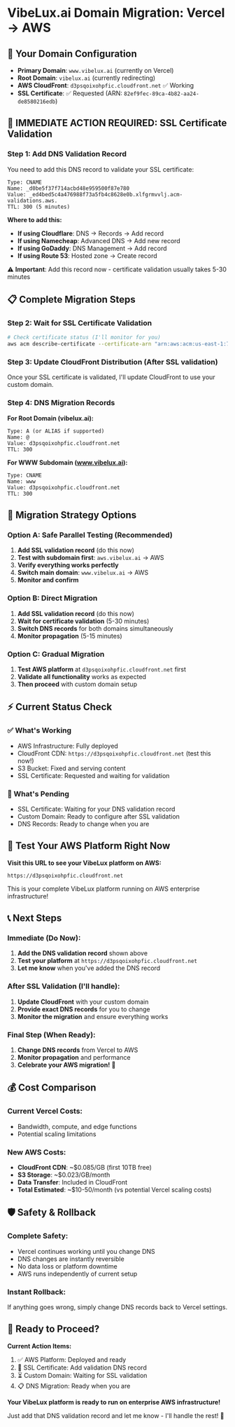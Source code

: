 # VibeLux.ai Domain Migration: Vercel → AWS

## 🎯 **Your Domain Configuration**
- **Primary Domain**: `www.vibelux.ai` (currently on Vercel)
- **Root Domain**: `vibelux.ai` (currently redirecting)  
- **AWS CloudFront**: `d3psqoixohpfic.cloudfront.net` ✅ Working
- **SSL Certificate**: ✅ Requested (ARN: `82ef9fec-89ca-4b82-aa24-de8580216edb`)

## 🚨 **IMMEDIATE ACTION REQUIRED: SSL Certificate Validation**

### **Step 1: Add DNS Validation Record**

You need to add this DNS record to validate your SSL certificate:

```
Type: CNAME
Name: _d0be5f37f714acbd48e959500f87e780
Value: _ed4bed5c4a476988f73a5fb4c8628e0b.xlfgrmvvlj.acm-validations.aws.
TTL: 300 (5 minutes)
```

**Where to add this:**
- **If using Cloudflare**: DNS → Records → Add record
- **If using Namecheap**: Advanced DNS → Add new record
- **If using GoDaddy**: DNS Management → Add record
- **If using Route 53**: Hosted zone → Create record

⚠️ **Important**: Add this record now - certificate validation usually takes 5-30 minutes

## 📋 **Complete Migration Steps**

### **Step 2: Wait for SSL Certificate Validation** 
```bash
# Check certificate status (I'll monitor for you)
aws acm describe-certificate --certificate-arn "arn:aws:acm:us-east-1:700083211206:certificate/82ef9fec-89ca-4b82-aa24-de8580216edb" --region us-east-1 --query 'Certificate.Status'
```

### **Step 3: Update CloudFront Distribution (After SSL validation)**
Once your SSL certificate is validated, I'll update CloudFront to use your custom domain.

### **Step 4: DNS Migration Records**

**For Root Domain (vibelux.ai):**
```
Type: A (or ALIAS if supported)  
Name: @
Value: d3psqoixohpfic.cloudfront.net
TTL: 300
```

**For WWW Subdomain (www.vibelux.ai):**
```
Type: CNAME
Name: www
Value: d3psqoixohpfic.cloudfront.net  
TTL: 300
```

## 🔄 **Migration Strategy Options**

### **Option A: Safe Parallel Testing (Recommended)**
1. **Add SSL validation record** (do this now)
2. **Test with subdomain first**: `aws.vibelux.ai` → AWS
3. **Verify everything works perfectly**
4. **Switch main domain**: `www.vibelux.ai` → AWS  
5. **Monitor and confirm**

### **Option B: Direct Migration**
1. **Add SSL validation record** (do this now)
2. **Wait for certificate validation** (5-30 minutes)
3. **Switch DNS records** for both domains simultaneously
4. **Monitor propagation** (5-15 minutes)

### **Option C: Gradual Migration**
1. **Test AWS platform** at `d3psqoixohpfic.cloudfront.net` first
2. **Validate all functionality** works as expected
3. **Then proceed** with custom domain setup

## ⚡ **Current Status Check**

### **✅ What's Working**
- AWS Infrastructure: Fully deployed
- CloudFront CDN: `https://d3psqoixohpfic.cloudfront.net` (test this now!)
- S3 Bucket: Fixed and serving content
- SSL Certificate: Requested and waiting for validation

### **🔄 What's Pending**
- SSL Certificate: Waiting for your DNS validation record
- Custom Domain: Ready to configure after SSL validation
- DNS Records: Ready to change when you are

## 🧪 **Test Your AWS Platform Right Now**

**Visit this URL to see your VibeLux platform on AWS:**
```
https://d3psqoixohpfic.cloudfront.net
```

This is your complete VibeLux platform running on AWS enterprise infrastructure!

## 📞 **Next Steps**

### **Immediate (Do Now):**
1. **Add the DNS validation record** shown above
2. **Test your platform** at `https://d3psqoixohpfic.cloudfront.net`  
3. **Let me know** when you've added the DNS record

### **After SSL Validation (I'll handle):**
1. **Update CloudFront** with your custom domain
2. **Provide exact DNS records** for you to change
3. **Monitor the migration** and ensure everything works

### **Final Step (When Ready):**
1. **Change DNS records** from Vercel to AWS
2. **Monitor propagation** and performance
3. **Celebrate your AWS migration!** 🎉

## 💰 **Cost Comparison**

### **Current Vercel Costs:**
- Bandwidth, compute, and edge functions
- Potential scaling limitations

### **New AWS Costs:**
- **CloudFront CDN**: ~$0.085/GB (first 10TB free)
- **S3 Storage**: ~$0.023/GB/month  
- **Data Transfer**: Included in CloudFront
- **Total Estimated**: ~$10-50/month (vs potential Vercel scaling costs)

## 🛡️ **Safety & Rollback**

### **Complete Safety:**
- Vercel continues working until you change DNS
- DNS changes are instantly reversible
- No data loss or platform downtime
- AWS runs independently of current setup

### **Instant Rollback:**
If anything goes wrong, simply change DNS records back to Vercel settings.

## 🎯 **Ready to Proceed?**

**Current Action Items:**
1. ✅ AWS Platform: Deployed and ready
2. 🔄 SSL Certificate: Add validation DNS record  
3. ⏳ Custom Domain: Waiting for SSL validation
4. 📋 DNS Migration: Ready when you are

**Your VibeLux platform is ready to run on enterprise AWS infrastructure!**

Just add that DNS validation record and let me know - I'll handle the rest! 🚀
